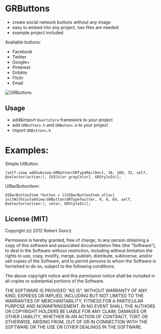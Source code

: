 # GRButtons

- create social network buttons without any image
- easy to embed into any project, two files are needed
- example project included

Avaliable buttons:
- Facebook
- Twitter
- Google+
- Pinterest
- Dribble
- Flickr
- Email

<img src="https://raw.github.com/goncz9/GRButtons/master/buttons_screenshot.png" alt="GRButtons" title="GRButtons" style="display:block; margin: 10px auto 30px auto;" class="center">

## Usage

- add&import `QuartzCore` framework to your project
- add `GRButtons.h` and `GRButons.m` to your project
- import `GRButtons.h`

# Examples:

Simple UIButton:

	[self.view addSubview:GRButton(GRTypeMailRect, 10, 160, 32, self, @selector(action:), [UIColor grayColor], GRStyleIn)];

UIBarButtonItem:

	UIBarButtonItem *button = [[UIBarButtonItem alloc] initWithCustomView:GRButton(GRTypeTwitter, 0, 0, 64, self, @selector(action:), color, GRStyleIn)];
	
## License (MIT)
Copyright (c) 2012 Robert Goncz

Permission is hereby granted, free of charge, to any person obtaining a copy of this software and associated documentation files (the "Software"), to deal in the Software without restriction, including without limitation the rights to use, copy, modify, merge, publish, distribute, sublicense, and/or sell copies of the Software, and to permit persons to whom the Software is furnished to do so, subject to the following conditions:

The above copyright notice and this permission notice shall be included in all copies or substantial portions of the Software.

THE SOFTWARE IS PROVIDED "AS IS", WITHOUT WARRANTY OF ANY KIND, EXPRESS OR IMPLIED, INCLUDING BUT NOT LIMITED TO THE WARRANTIES OF MERCHANTABILITY, FITNESS FOR A PARTICULAR PURPOSE AND NONINFRINGEMENT. IN NO EVENT SHALL THE AUTHORS OR COPYRIGHT HOLDERS BE LIABLE FOR ANY CLAIM, DAMAGES OR OTHER LIABILITY, WHETHER IN AN ACTION OF CONTRACT, TORT OR OTHERWISE, ARISING FROM, OUT OF OR IN CONNECTION WITH THE SOFTWARE OR THE USE OR OTHER DEALINGS IN THE SOFTWARE.